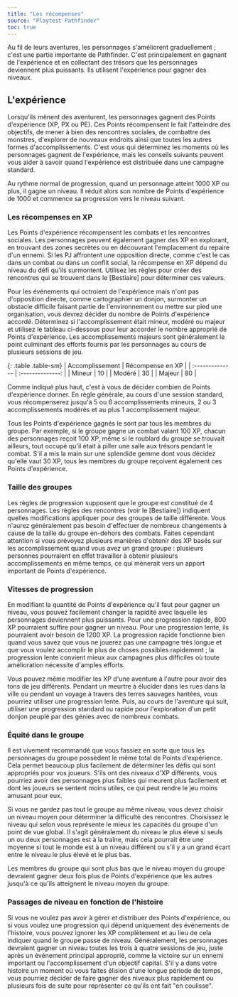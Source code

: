 ```yaml
---
title: "Les récompenses"
source: "Playtest Pathfinder"
toc: true
---
```


Au fil de leurs aventures, les personnages s'améliorent graduellement ; c'est une partie importante de Pathfinder. C'est principalement en gagnant de l'expérience et en collectant des trésors que les personnages deviennent plus puissants. Ils utilisent l'expérience pour gagner des niveaux.

## L'expérience

Lorsqu'ils mènent des aventurent, les personnages gagnent des Points d'expérience (XP, PX ou PE). Ces Points récompensent le fait l'atteindre des objectifs, de mener à bien des rencontres sociales, de combattre des monstres, d'explorer de nouveaux endroits ainsi que toutes les autres formes d'accomplissements. C'est vous qui déterminez les moments où les personnages gagnent de l'expérience, mais les conseils suivants peuvent vous aider à savoir quand l'expérience est distribuée dans une campagne standard.

Au rythme normal de progression, quand un personnage atteint 1000 XP ou plus, il gagne un niveau. Il réduit alors son nombre de Points d'expérience de 1000 et commence sa progression vers le niveau suivant.

### Les récompenses en XP

Les Points d'expérience récompensent les combats et les rencontres sociales. Les personnages peuvent également gagner des XP en explorant, en trouvant des zones secrètes ou en découvrant l'emplacement du repaire d'un ennemi. Si les PJ affrontent une opposition directe, comme c'est le cas dans un combat ou dans un conflit social, la récompense en XP dépend du niveau du défi qu'ils surmontent. Utilisez les règles pour créer des rencontres qui se trouvent dans le [Bestiaire] pour déterminer ces valeurs.

Pour les événements qui octroient de l'expérience mais n'ont pas d'opposition directe, comme cartographier un donjon, surmonter un obstacle difficile faisant partie de l'environnement ou mettre sur pied une organisation, vous devrez décider du nombre de Points d'expérience accordé. Déterminez si l'accomplissement était mineur, modéré ou majeur et utilisez le tableau ci-dessous pour leur accorder le nombre approprié de Points d'expérience. Les accomplissements majeurs sont généralement le point culminant des efforts fournis par les personnages au cours de plusieurs sessions de jeu.

{: .table .table-sm}
| Accomplissement | Récompense en XP |
| :-------------- | :--------------: |
| Mineur          | 10               |
| Modéré          | 30               |
| Majeur          | 80               |

Comme indiqué plus haut, c'est à vous de décider combien de Points d'expérience donner. En règle générale, au cours d'une session standard, vous récompenserez jusqu'à 5 ou 6 accomplissements mineurs, 2 ou 3 accomplissements modérés et au plus 1 accomplissement majeur.

Tous les Points d'expérience gagnés le sont par tous les membres du groupe. Par exemple, si le groupe gagne un combat valant 100 XP, chacun des personnages reçoit 100 XP, même si le roublard du groupe se trouvait ailleurs, tout occupé qu'il était à piller une salle aux trésors pendant le combat. S'il a mis la main sur une splendide gemme dont vous décidez qu'elle vaut 30 XP, tous les membres du groupe reçoivent également ces Points d'expérience.

### Taille des groupes

Les règles de progression supposent que le groupe est constitué de 4 personnages. Les règles des rencontres (voir le [Bestiaire]) indiquent quelles modifications appliquer pour des groupes de taille différente. Vous n'aurez généralement pas besoin d'effectuer de nombreux changements à cause de la taille du groupe en-dehors des combats. Faites cependant attention si vous prévoyez plusieurs manières d'obtenir des XP basés sur les accomplissement quand vous avez un grand groupe : plusieurs personnes pourraient en effet travailler à obtenir plusieurs accomplissements en même temps, ce qui mènerait vers un apport important de Points d'expérience.

### Vitesses de progression

En modifiant la quantité de Points d'expérience qu'il faut pour gagner un niveau, vous pouvez facilement changer la rapidité avec laquelle les personnages deviennent plus puissants. Pour une progression rapide, 800 XP pourraient suffire pour gagner un niveau. Pour une progression lente, ils pourraient avoir besoin de 1200 XP. La progression rapide fonctionne bien quand vous savez que vous ne jouerez pas une campagne très longue et que vous voulez accomplir le plus de choses possibles rapidement ; la progression lente convient mieux aux campagnes plus difficiles où toute amélioration nécessite d'amples efforts.

Vous pouvez même modifier les XP d'une aventure à l'autre pour avoir des tons de jeu différents. Pendant un meurtre à élucider dans les rues dans la ville ou pendant un voyage à travers des terres sauvages hantées, vous pourriez utiliser une progression lente. Puis, au cours de l'aventure qui suit, utiliser une progression standard ou rapide pour l'exploration d'un petit donjon peuplé par des génies avec de nombreux combats.

### Équité dans le groupe

Il est vivement recommandé que vous fassiez en sorte que tous les personnages du groupe possèdent le même total de Points d'expérience. Cela permet beaucoup plus facilement de déterminer les défis qui sont appropriés pour vos joueurs. S'ils ont des niveaux d'XP différents, vous pourriez avoir des personnages plus faibles qui meurent plus facilement et dont les joueurs se sentent moins utiles, ce qui peut rendre le jeu moins amusant pour eux.

Si vous ne gardez pas tout le groupe au même niveau, vous devez choisir un niveau moyen pour déterminer la difficulté des rencontres. Choisissez le niveau qui selon vous représente le mieux les capacités du groupe d'un point de vue global. Il s'agit généralement du niveau le plus élevé si seuls un ou deux personnages est à la traîne, mais cela pourrait être une moyenne si tout le monde est à un niveau différent ou s'il y a un grand écart entre le niveau le plus élevé et le plus bas.

Les membres du groupe qui sont plus bas que le niveau moyen du groupe devraient gagner deux fois plus de Points d'expérience que les autres jusqu'à ce qu'ils atteignent le niveau moyen du groupe.

### Passages de niveau en fonction de l'histoire

Si vous ne voulez pas avoir à gérer et distribuer des Points d'expérience, ou si vous voulez une progression qui dépend uniquement des événements de l'histoire, vous pouvez ignorer les XP complètement et au lieu de cela indiquer quand le groupe passe de niveau. Généralement, les personnages devraient gagner un niveau toutes les trois à quatre sessions de jeu, juste après un événement principal approprié, comme la victoire sur un ennemi important ou l'accomplissement d'un objectif capital. S'il y a dans votre histoire un moment où vous faites élision d'une longue période de temps, vous pourriez décider de faire gagner des niveaux plus rapidement ou plusieurs fois de suite pour représenter ce qu'ils ont fait "en coulisse".
